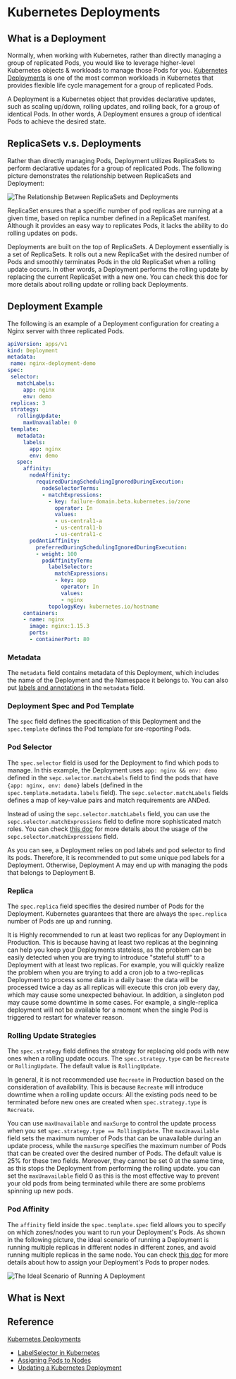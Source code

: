 # Kubernetes Deployments

## What is a Deployment
Normally, when working with Kubernetes, rather than directly managing a group of replicated Pods, 
you would like to leverage higher-level Kubernetes objects & workloads to manage those Pods for you. 
[Kubernetes Deployments](https://kubernetes.io/docs/concepts/workloads/controllers/deployment/) is one of the most common workloads in Kubernetes that provides flexible life cycle management for a group of replicated Pods.

A Deployment is a Kubernetes object that provides declarative updates, such as scaling up/down, rolling updates, and rolling back, 
for a group of identical Pods. In other words, A Deployment ensures a group of identical Pods to achieve the desired state.

## ReplicaSets v.s. Deployments

Rather than directly managing Pods, Deployment utilizes ReplicaSets to perform declarative updates for a group of replicated Pods. 
The following picture demonstrates the relationship between ReplicaSets and Deployment:

![The Relationship Between ReplicaSets and Deployments](https://raw.githubusercontent.com/azhuox/blogs/master/kubernetes/deployments/assets/k8s-deploys-vs-replicasets.png)

ReplicaSet ensures that a specific number of pod replicas are running at a given time, based on replica number defined in a ReplicaSet manifest. Although it provides an easy way to replicates Pods, it lacks the ability to do rolling updates on pods.

Deployments are built on the top of ReplicaSets. A Deployment essentially is a set of ReplicaSets. It rolls out a new ReplicaSet with the desired number of Pods and smoothly terminates Pods in the old ReplicaSet when a rolling update occurs. In other words, a Deployment performs the rolling update by replacing the current ReplicaSet with a new one. You can check this doc for more details about rolling update or rolling back Deployments.


## Deployment Example

The following is an example of a Deployment configuration for creating a Nginx server with three replicated Pods.

```yaml
apiVersion: apps/v1
kind: Deployment
metadata:
 name: nginx-deployment-demo
spec:
 selector:
   matchLabels:
     app: nginx
     env: demo
 replicas: 3
 strategy:
   rollingUpdate:
     maxUnavailable: 0
 template:
   metadata:
     labels:
       app: nginx
       env: demo
   spec:
     affinity:
       nodeAffinity:
         requiredDuringSchedulingIgnoredDuringExecution:
           nodeSelectorTerms:
           - matchExpressions:
             - key: failure-domain.beta.kubernetes.io/zone
               operator: In
               values:
               - us-central1-a
               - us-central1-b
               - us-central1-c
       podAntiAffinity:
         preferredDuringSchedulingIgnoredDuringExecution:
         - weight: 100
           podAffinityTerm:
             labelSelector:
               matchExpressions:
               - key: app
                 operator: In
                 values:
                 - nginx
             topologyKey: kubernetes.io/hostname
     containers:
     - name: nginx
       image: nginx:1.15.3
       ports:
       - containerPort: 80
```

### Metadata

The `metadata` field contains metadata of this Deployment, which includes the name of the Deployment and the Namespace it belongs to. 
You can also put [labels and annotations](https://kubernetes.io/docs/reference/kubernetes-api/labels-annotations-taints/) in the `metadata` field.

### Deployment Spec and Pod Template

The `spec` field defines the specification of this Deployment and the `spec.template` defines the Pod template for sre-reporting Pods.


### Pod Selector

The `spec.selector` field is used for the Deployment to find which pods to manage. 
In this example, the Deployment uses `app: nginx && env: demo` defined in the `sepc.selector.matchLabels` field to find 
the pods that have `{app: nginx, env: demo}` labels (defined in the `spec.template.metadata.labels` field). 
The `sepc.selector.matchLabels` fields defines a map of key-value pairs and match requirements are ANDed.

Instead of using the `sepc.selector.matchLabels` field, you can use the `sepc.selector.matchExpressions` field to define more sophisticated match roles. 
You can check [this doc](https://kubernetes.io/docs/reference/generated/kubernetes-api/v1.11/#labelselector-v1-meta) for 
more details about the usage of the `sepc.selector.matchExpressions` field.

As you can see, a Deployment relies on pod labels and pod selector to find its pods. Therefore, it is recommended to put some unique pod labels for a Deployment. Otherwise, Deployment A may end up with managing the pods that belongs to Deployment B.

### Replica

The `spec.replica` field specifies the desired number of Pods for the Deployment. Kubernetes guarantees that there are always the `spec.replica` number of Pods are up and running.
 
 It is Highly recommended to run at least two replicas for any Deployment in Production. 
 This is because having at least two replicas at the beginning can help you keep your Deployments stateless, 
 as the problem can be easily detected when you are trying to introduce "stateful stuff" to a Deployment with at least two replicas. 
 For example, you will quickly realize the problem when you are trying to add a cron job to a two-replicas Deployment to process some data in a daily base: 
 the data will be processed twice a day as all replicas will execute this cron job every day, which may cause some unexpected behaviour. 
 In addition, a singleton pod may cause some downtime in some cases. For example, a single-replica deployment will not be available for a moment when the single Pod is triggered to restart for whatever reason.

### Rolling Update Strategies

The `spec.strategy` field defines the strategy for replacing old pods with new ones when a rolling update occurs. 
The `spec.strategy.type` can be `Recreate` or `RollingUpdate`. The default value is `RollingUpdate`.

In general, it is not recommended use `Recreate` in Production based on the consideration of availability. 
This is because `Recreate` will introduce downtime when a rolling update occurs: All the existing pods need to be terminated before new ones are created when `spec.strategy.type` is `Recreate`.

You can use `maxUnavailable` and `maxSurge` to control the update process when you set `spec.strategy.type == RollingUpdate`. 
The `maxUnavailable` field sets the maximum number of Pods that can be unavailable during an update process, 
while the `maxSurge` specifies the maximum number of Pods that can be created over the desired number of Pods. 
The default value is 25% for these two fields. Moreover, they cannot be set 0 at the same time, as this stops the Deployment from performing the rolling update. 
you can set the `maxUnavailable` field 0 as this is the most effective way to prevent your old pods from being terminated while there are some problems spinning up new pods.


### Pod Affinity

The `affinity` field inside the `spec.template.spec` field allows you to specify on which zones/nodes you want to run your Deployment's Pods. 
As shown in the following picture, the ideal scenario of running a Deployment is running multiple replicas in different nodes in different zones, and avoid running multiple replicas in the same node.
You can check [this doc](https://kubernetes.io/docs/concepts/configuration/assign-pod-node/) for more details about how to assign your Deployment's Pods to proper nodes.

![The Ideal Scenario of Running A Deployment](https://raw.githubusercontent.com/azhuox/blogs/master/kubernetes/deployments/assets/k8s-ideal-scenario-of-running-deployment.png)

## What is Next




## Reference
[Kubernetes Deployments](https://kubernetes.io/docs/concepts/workloads/controllers/deployment/)
- [LabelSelector in Kubernetes](https://kubernetes.io/docs/reference/generated/kubernetes-api/v1.11/#labelselector-v1-meta "LabelSelector in Kubernetes")
- [Assigning Pods to Nodes](https://kubernetes.io/docs/concepts/configuration/assign-pod-node/ "Assigning Pods to Nodes")
- [Updating a Kubernetes Deployment](https://kubernetes.io/docs/concepts/workloads/controllers/deployment/#updating-a-deployment "Updating a Deployment")
